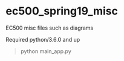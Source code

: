 # ec500_spring19_misc
EC500 misc files such as diagrams


Required python/3.6.0 and up

>python main_app.py
